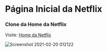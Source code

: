 # Página Inicial da Netflix

### Clone da Home da Netflix

Visite: [Home da Netflix](https://home-netflix-devpaulo.vercel.app/)

![Screenshot 2021-02-20 012122](https://user-images.githubusercontent.com/57108685/108583698-2f02f900-731a-11eb-851b-cd5d65910c53.png)
